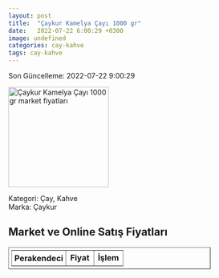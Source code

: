 ```yaml
---
layout: post
title:  "Çaykur Kamelya Çayı 1000 gr"
date:   2022-07-22 6:00:29 +0300
image: undefined
categories: cay-kahve
tags: cay-kahve
---
```


Son Güncelleme: 2022-07-22 9:00:29

<img src="undefined" width="200" alt="Çaykur Kamelya Çayı 1000 gr market fiyatları" />

Kategori: Çay, Kahve
<br />
Marka: Çaykur

<h2>Market ve Online Satış Fiyatları</h2>

<table border="1" style="padding: 5px;width:80%;">
  <tr>
    <td style="padding: 5px;"><strong>Perakendeci</strong></td>
    <td><strong>Fiyat</strong></td>
    <td><strong>İşlem</strong></td>
  </tr>
  
</table>
